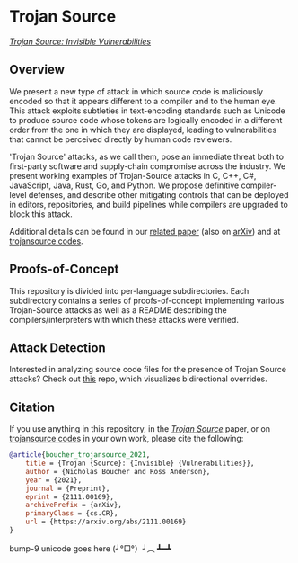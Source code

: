 # Trojan Source

[*Trojan Source: Invisible Vulnerabilities*](https://trojansource.codes/trojan-source.pdf)

## Overview

We present a new type of attack in which source code is maliciously encoded so that it appears different to a compiler and to the human eye. This attack exploits subtleties in text-encoding standards such as Unicode to produce source code whose tokens are logically encoded in a different order from the one in which they are displayed, leading to vulnerabilities that cannot be perceived directly by human code reviewers.

'Trojan Source' attacks, as we call them, pose an immediate threat both to first-party software and supply-chain compromise across the industry. We present working examples of Trojan-Source attacks in C, C++, C#, JavaScript, Java, Rust, Go, and Python. We propose definitive compiler-level defenses, and describe other mitigating controls that can be deployed in editors, repositories, and build pipelines while compilers are upgraded to block this attack.

Additional details can be found in our [related paper](https://trojansource.codes/trojan-source.pdf) (also on [arXiv](https://arxiv.org/abs/2111.00169)) and at [trojansource.codes](https://trojansource.codes).

## Proofs-of-Concept

This repository is divided into per-language subdirectories. Each subdirectory contains a series of proofs-of-concept implementing various Trojan-Source attacks as well as a README describing the compilers/interpreters with which these attacks were verified.

## Attack Detection

Interested in analyzing source code files for the presence of Trojan Source attacks? Check out [this](https://github.com/nickboucher/bidi-viewer) repo, which visualizes bidirectional overrides.

## Citation

If you use anything in this repository, in the [*Trojan Source*](https://trojansource.codes/trojan-source.pdf) paper, or on [trojansource.codes](https://trojansource.codes) in your own work, please cite the following:

```bibtex
@article{boucher_trojansource_2021,
    title = {Trojan {Source}: {Invisible} {Vulnerabilities}},
    author = {Nicholas Boucher and Ross Anderson},
    year = {2021},
    journal = {Preprint},
    eprint = {2111.00169},
    archivePrefix = {arXiv},
    primaryClass = {cs.CR},
    url = {https://arxiv.org/abs/2111.00169}
}
```

bump-9
unicode goes here (╯°□°）╯︵ ┻━┻
